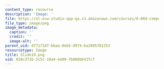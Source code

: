 ```yaml
---
content_type: resource
description: 'Image: '
file: https://ol-ocw-studio-app-qa.s3.amazonaws.com/courses/6-004-computation-structures-spring-2017/028c371b2c5c10a44a097b088b643fcf_Slide19.png
file_type: image/png
image_metadata:
  caption: ''
  credit: ''
  image-alt: ''
parent_uid: d77171d7-bbaa-8eb5-d974-6a2895701253
resourcetype: Image
title: Slide19.png
uid: 028c371b-2c5c-10a4-4a09-7b088b643fcf
---
```

